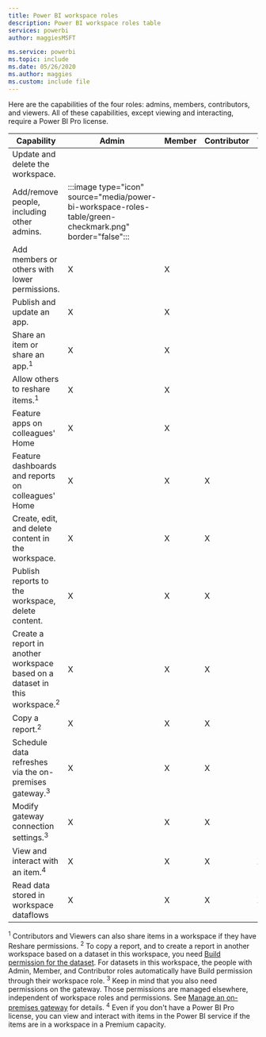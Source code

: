 ```yaml
---
title: Power BI workspace roles
description: Power BI workspace roles table
services: powerbi
author: maggiesMSFT

ms.service: powerbi
ms.topic: include
ms.date: 05/26/2020
ms.author: maggies
ms.custom: include file
---
```


Here are the capabilities of the four roles: admins, members, contributors, and viewers. All of these capabilities, except viewing and interacting, require a Power BI Pro license.

|Capability   | Admin  | Member  | Contributor  | Viewer |
|---|---|---|---|---|
| Update and delete the workspace.  |  |   |   |   | 
| Add/remove people, including other admins.  | :::image type="icon" source="media/power-bi-workspace-roles-table/green-checkmark.png" border="false":::  |   |   |   |
| Add members or others with lower permissions.  |  X | X  |   |   |
| Publish and update an app. |  X | X  |   |   |
| Share an item or share an app.<sup>1</sup> |  X | X  |   |   |
| Allow others to reshare items.<sup>1</sup> |  X | X  |   |   |
| Feature apps on colleagues' Home |  X | X  |   |   |
| Feature dashboards and reports on colleagues' Home |  X | X  | X |   |
| Create, edit, and delete content in the workspace.  |  X | X  | X  |   |
| Publish reports to the workspace, delete content.  |  X | X  | X  |   |
| Create a report in another workspace based on a dataset in this workspace.<sup>2</sup> |  X | X  | X  |   |
| Copy a report.<sup>2</sup> | X | X | X |  |
| Schedule data refreshes via the on-premises gateway.<sup>3</sup> | X | X | X |  |
| Modify gateway connection settings.<sup>3</sup> | X | X | X |  |
| View and interact with an item.<sup>4</sup> |  X | X  | X  | X  |
| Read data stored in workspace dataflows | X | X | X | X |

<sup>1</sup> Contributors and Viewers can also share items in a workspace if they have Reshare permissions.
<sup>2</sup> To copy a report, and to create a report in another workspace based on a dataset in this workspace, you need [Build permission for the dataset](../connect-data/service-datasets-build-permissions.md). For datasets in this workspace, the people with Admin, Member, and Contributor roles automatically have Build permission through their workspace role.
<sup>3</sup> Keep in mind that you also need permissions on the gateway. Those permissions are managed elsewhere, independent of workspace roles and permissions. See [Manage an on-premises gateway](https://docs.microsoft.com/data-integration/gateway/service-gateway-manage) for details.
<sup>4</sup> Even if you don't have a Power BI Pro license, you can view and interact with items in the Power BI service if the items are in a workspace in a Premium capacity.


